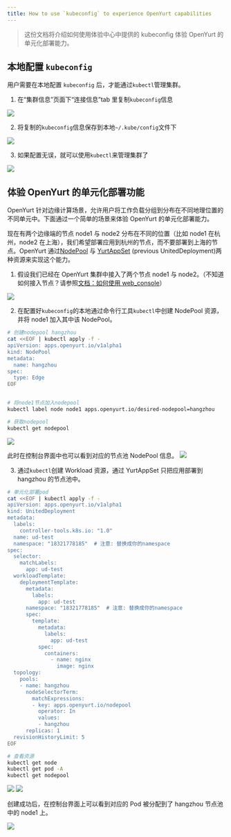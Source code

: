 ```yaml
---
title: How to use `kubeconfig` to experience OpenYurt capabilities
---
```


> 这份文档将介绍如何使用体验中心中提供的 kubeconfig 体验 OpenYurt 的单元化部署能力。

## 本地配置 `kubeconfig`

用户需要在本地配置 `kubeconfig` 后，才能通过`kubectl`管理集群。

1. 在“集群信息”页面下“连接信息”tab 里复制`kubeconfig`信息

![](../../../../static/img/docs/installation/openyurt-experience-center/web_kubeconfig.png)

2. 将复制的`kubeconfig`信息保存到本地`~/.kube/config`文件下

![](../../../../static/img/docs/installation/openyurt-experience-center/cmd_kubeconfig.png)

3. 如果配置无误，就可以使用`kubectl`来管理集群了

![](../../../../static/img/docs/installation/openyurt-experience-center/cmd_kubectl.png)

## 体验 OpenYurt 的单元化部署功能

OpenYurt 针对边缘计算场景，允许用户将工作负载分组到分布在不同地理位置的不同单元中。下面通过一个简单的场景来体验 OpenYurt 的单元化部署能力。

现在有两个边缘端的节点 node1 与 node2 分布在不同的位置（比如 node1 在杭州，node2 在上海），我们希望部署应用到杭州的节点，而不要部署到上海的节点。OpenYurt 通过[NodePool](https://github.com/openyurtio/openyurt/blob/master/docs/enhancements/20201211-nodepool_uniteddeployment.md) 与 [YurtAppSet](https://github.com/openyurtio/openyurt/blob/master/docs/enhancements/20201211-nodepool_uniteddeployment.md) (previous UnitedDeployment)两种资源来实现这个能力。

1. 假设我们已经在 OpenYurt 集群中接入了两个节点 node1 与 node2。（不知道如何接入节点？请参照[文档：如何使用 web_console](./web_console.md)）

![](../../../../static/img/docs/installation/openyurt-experience-center/web_node.png)

2. 在配置好`kubeconfig`的本地通过命令行工具`kubectl`中创建 NodePool 资源，并将 node1 加入其中该 NodePool。

```bash
# 创建nodepool hangzhou
cat <<EOF | kubectl apply -f -
apiVersion: apps.openyurt.io/v1alpha1
kind: NodePool
metadata:
  name: hangzhou
spec:
  type: Edge
EOF


# 将node1节点加入nodepool
kubectl label node node1 apps.openyurt.io/desired-nodepool=hangzhou

# 获取nodepool
kubectl get nodepool
```

![](../../../../static/img/docs/installation/openyurt-experience-center/cmd_np.png)

此时在控制台界面中也可以看到对应的节点池 NodePool 信息。
![](../../../../static/img/docs/installation/openyurt-experience-center/web_np.png)

3. 通过`kubectl`创建 Workload 资源，通过 YurtAppSet 只把应用部署到 hangzhou 的节点池中。

```bash
# 单元化部署pod
cat <<EOF | kubectl apply -f -
apiVersion: apps.openyurt.io/v1alpha1
kind: UnitedDeployment
metadata:
  labels:
    controller-tools.k8s.io: "1.0"
  name: ud-test
  namespace: "18321778185"  # 注意: 替换成你的namespace
spec:
  selector:
    matchLabels:
      app: ud-test
  workloadTemplate:
    deploymentTemplate:
      metadata:
        labels:
          app: ud-test
      namespace: "18321778185"  # 注意: 替换成你的namespace
      spec:
        template:
          metadata:
            labels:
              app: ud-test
          spec:
            containers:
              - name: nginx
                image: nginx
  topology:
    pools:
    - name: hangzhou
      nodeSelectorTerm:
        matchExpressions:
        - key: apps.openyurt.io/nodepool
          operator: In
          values:
          - hangzhou
      replicas: 1
  revisionHistoryLimit: 5
EOF

# 查看资源
kubectl get node
kubectl get pod -A
kubectl get nodepool


```

![](../../../../static/img/docs/installation/openyurt-experience-center/cmd_ud_create.png)
![](../../../../static/img/docs/installation/openyurt-experience-center/cmd_ud_get.png)

创建成功后，在控制台界面上可以看到对应的 Pod 被分配到了 hangzhou 节点池中的 node1 上。

![](../../../../static/img/docs/installation/openyurt-experience-center/web_ud.png)
